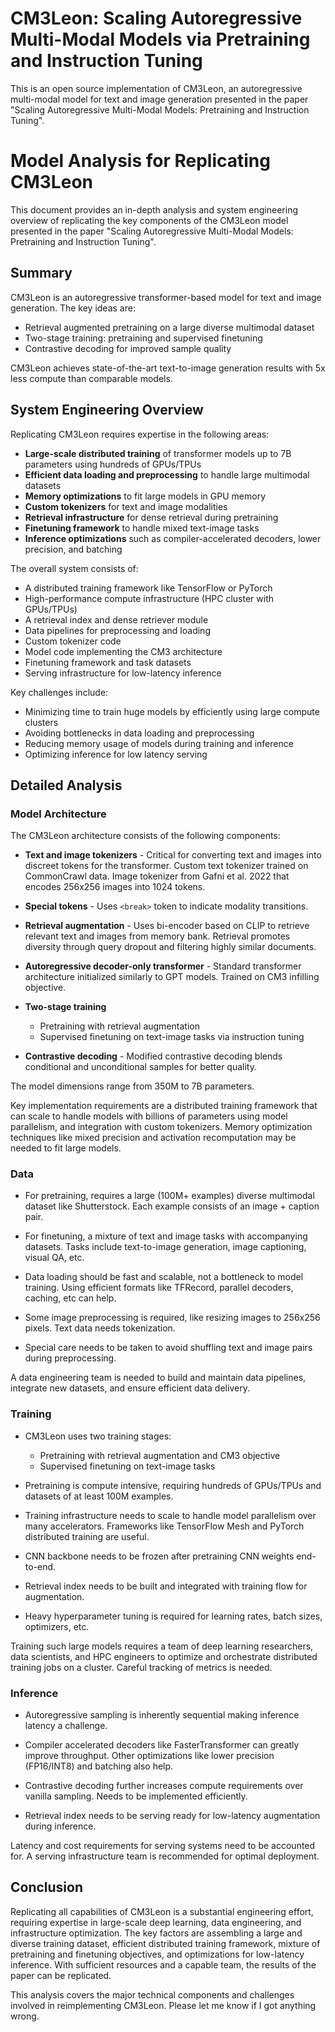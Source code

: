 # CM3Leon: Scaling Autoregressive Multi-Modal Models via Pretraining and Instruction Tuning

This is an open source implementation of CM3Leon, an autoregressive multi-modal model for text and image generation presented in the paper "Scaling Autoregressive Multi-Modal Models: Pretraining and Instruction Tuning".

# Model Analysis for Replicating CM3Leon

This document provides an in-depth analysis and system engineering overview of replicating the key components of the CM3Leon model presented in the paper "Scaling Autoregressive Multi-Modal Models: Pretraining and Instruction Tuning".

## Summary

CM3Leon is an autoregressive transformer-based model for text and image generation. The key ideas are:

- Retrieval augmented pretraining on a large diverse multimodal dataset 
- Two-stage training: pretraining and supervised finetuning
- Contrastive decoding for improved sample quality

CM3Leon achieves state-of-the-art text-to-image generation results with 5x less compute than comparable models.

## System Engineering Overview

Replicating CM3Leon requires expertise in the following areas:

- **Large-scale distributed training** of transformer models up to 7B parameters using hundreds of GPUs/TPUs
- **Efficient data loading and preprocessing** to handle large multimodal datasets 
- **Memory optimizations** to fit large models in GPU memory
- **Custom tokenizers** for text and image modalities
- **Retrieval infrastructure** for dense retrieval during pretraining
- **Finetuning framework** to handle mixed text-image tasks
- **Inference optimizations** such as compiler-accelerated decoders, lower precision, and batching

The overall system consists of:

- A distributed training framework like TensorFlow or PyTorch 
- High-performance compute infrastructure (HPC cluster with GPUs/TPUs)
- A retrieval index and dense retriever module
- Data pipelines for preprocessing and loading
- Custom tokenizer code
- Model code implementing the CM3 architecture
- Finetuning framework and task datasets
- Serving infrastructure for low-latency inference

Key challenges include:

- Minimizing time to train huge models by efficiently using large compute clusters
- Avoiding bottlenecks in data loading and preprocessing 
- Reducing memory usage of models during training and inference
- Optimizing inference for low latency serving

## Detailed Analysis 

### Model Architecture

The CM3Leon architecture consists of the following components:

- **Text and image tokenizers** - Critical for converting text and images into discreet tokens for the transformer. Custom text tokenizer trained on CommonCrawl data. Image tokenizer from Gafni et al. 2022 that encodes 256x256 images into 1024 tokens.

- **Special tokens** - Uses `<break>` token to indicate modality transitions.

- **Retrieval augmentation** - Uses bi-encoder based on CLIP to retrieve relevant text and images from memory bank. Retrieval promotes diversity through query dropout and filtering highly similar documents.

- **Autoregressive decoder-only transformer** - Standard transformer architecture initialized similarly to GPT models. Trained on CM3 infilling objective.

- **Two-stage training**
  - Pretraining with retrieval augmentation
  - Supervised finetuning on text-image tasks via instruction tuning

- **Contrastive decoding** - Modified contrastive decoding blends conditional and unconditional samples for better quality.

The model dimensions range from 350M to 7B parameters.

Key implementation requirements are a distributed training framework that can scale to handle models with billions of parameters using model parallelism, and integration with custom tokenizers. Memory optimization techniques like mixed precision and activation recomputation may be needed to fit large models.

### Data

- For pretraining, requires a large (100M+ examples) diverse multimodal dataset like Shutterstock. Each example consists of an image + caption pair.

- For finetuning, a mixture of text and image tasks with accompanying datasets. Tasks include text-to-image generation, image captioning, visual QA, etc.

- Data loading should be fast and scalable, not a bottleneck to model training. Using efficient formats like TFRecord, parallel decoders, caching, etc can help.

- Some image preprocessing is required, like resizing images to 256x256 pixels. Text data needs tokenization.

- Special care needs to be taken to avoid shuffling text and image pairs during preprocessing.

A data engineering team is needed to build and maintain data pipelines, integrate new datasets, and ensure efficient data delivery.

### Training 

- CM3Leon uses two training stages:

  - Pretraining with retrieval augmentation and CM3 objective
  - Supervised finetuning on text-image tasks
  
- Pretraining is compute intensive, requiring hundreds of GPUs/TPUs and datasets of at least 100M examples.

- Training infrastructure needs to scale to handle model parallelism over many accelerators. Frameworks like TensorFlow Mesh and PyTorch distributed training are useful.

- CNN backbone needs to be frozen after pretraining CNN weights end-to-end.

- Retrieval index needs to be built and integrated with training flow for augmentation.

- Heavy hyperparameter tuning is required for learning rates, batch sizes, optimizers, etc.

Training such large models requires a team of deep learning researchers, data scientists, and HPC engineers to optimize and orchestrate distributed training jobs on a cluster. Careful tracking of metrics is needed.

### Inference

- Autoregressive sampling is inherently sequential making inference latency a challenge.

- Compiler accelerated decoders like FasterTransformer can greatly improve throughput. Other optimizations like lower precision (FP16/INT8) and batching also help.

- Contrastive decoding further increases compute requirements over vanilla sampling. Needs to be implemented efficiently.

- Retrieval index needs to be serving ready for low-latency augmentation during inference.

Latency and cost requirements for serving systems need to be accounted for. A serving infrastructure team is recommended for optimal deployment.

## Conclusion

Replicating all capabilities of CM3Leon is a substantial engineering effort, requiring expertise in large-scale deep learning, data engineering, and infrastructure optimization. The key factors are assembling a large and diverse training dataset, efficient distributed training framework, mixture of pretraining and finetuning objectives, and optimizations for low-latency inference. With sufficient resources and a capable team, the results of the paper can be replicated.

This analysis covers the major technical components and challenges involved in reimplementing CM3Leon. Please let me know if I got anything wrong.
